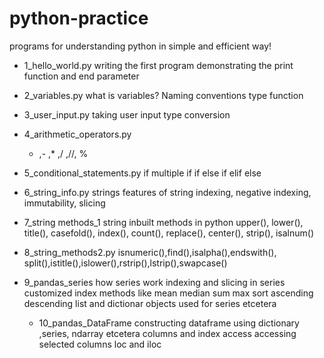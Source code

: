 # python-practice
programs for understanding python in simple and efficient way!
- 1_hello_world.py 
    writing the first program
    demonstrating the print function and end parameter
  
- 2_variables.py
    what is variables?
    Naming conventions
    type function

- 3_user_input.py
    taking user input
    type conversion

- 4_arithmetic_operators.py
    + ,- ,* ,/ ,//, %

- 5_conditional_statements.py
    if
    multiple if
    if else
    if elif else
- 6_string_info.py
        strings
      features of string
      indexing, negative indexing, immutability, slicing
      
- 7_string methods_1
        string inbuilt methods in python 
      upper(), lower(), title(), casefold(), index(), count(), replace(), center(), strip(), isalnum()
- 8_string_methods2.py
        isnumeric(),find(),isalpha(),endswith(), split(),istitle(),islower(),rstrip(),lstrip(),swapcase()
- 9_pandas_series
        how series work
        indexing and slicing in series
        customized index
        methods like mean median sum max sort ascending descending
        list and dictionar objects used for series etcetera
  - 10_pandas_DataFrame
        constructing dataframe using dictionary ,series, ndarray etcetera
        columns and index access
        accessing selected columns 
        loc and iloc

